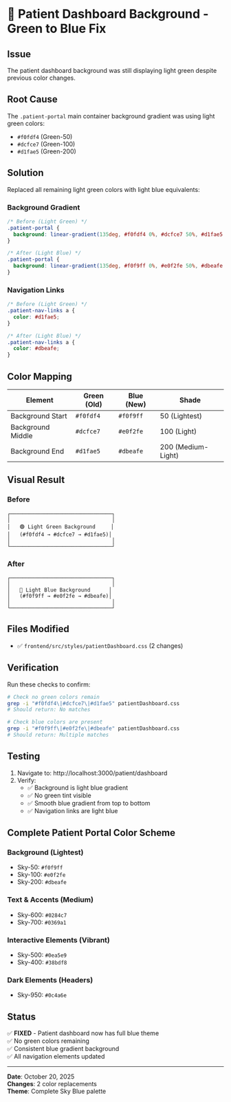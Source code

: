 # 🎨 Patient Dashboard Background - Green to Blue Fix

## Issue
The patient dashboard background was still displaying light green despite previous color changes.

## Root Cause
The `.patient-portal` main container background gradient was using light green colors:
- `#f0fdf4` (Green-50)
- `#dcfce7` (Green-100)  
- `#d1fae5` (Green-200)

## Solution
Replaced all remaining light green colors with light blue equivalents:

### Background Gradient
```css
/* Before (Light Green) */
.patient-portal {
  background: linear-gradient(135deg, #f0fdf4 0%, #dcfce7 50%, #d1fae5 100%);
}

/* After (Light Blue) */
.patient-portal {
  background: linear-gradient(135deg, #f0f9ff 0%, #e0f2fe 50%, #dbeafe 100%);
}
```

### Navigation Links
```css
/* Before (Light Green) */
.patient-nav-links a {
  color: #d1fae5;
}

/* After (Light Blue) */
.patient-nav-links a {
  color: #dbeafe;
}
```

## Color Mapping

| Element | Green (Old) | Blue (New) | Shade |
|---------|-------------|------------|-------|
| Background Start | `#f0fdf4` | `#f0f9ff` | 50 (Lightest) |
| Background Middle | `#dcfce7` | `#e0f2fe` | 100 (Light) |
| Background End | `#d1fae5` | `#dbeafe` | 200 (Medium-Light) |

## Visual Result

### Before
```
┌─────────────────────────────────┐
│                                 │
│   🟢 Light Green Background     │
│   (#f0fdf4 → #dcfce7 → #d1fae5)│
│                                 │
└─────────────────────────────────┘
```

### After
```
┌─────────────────────────────────┐
│                                 │
│   🔵 Light Blue Background      │
│   (#f0f9ff → #e0f2fe → #dbeafe)│
│                                 │
└─────────────────────────────────┘
```

## Files Modified
- ✅ `frontend/src/styles/patientDashboard.css` (2 changes)

## Verification
Run these checks to confirm:

```bash
# Check no green colors remain
grep -i "#f0fdf4\|#dcfce7\|#d1fae5" patientDashboard.css
# Should return: No matches

# Check blue colors are present
grep -i "#f0f9ff\|#e0f2fe\|#dbeafe" patientDashboard.css
# Should return: Multiple matches
```

## Testing
1. Navigate to: http://localhost:3000/patient/dashboard
2. Verify:
   - ✅ Background is light blue gradient
   - ✅ No green tint visible
   - ✅ Smooth blue gradient from top to bottom
   - ✅ Navigation links are light blue

## Complete Patient Portal Color Scheme

### Background (Lightest)
- Sky-50: `#f0f9ff`
- Sky-100: `#e0f2fe`
- Sky-200: `#dbeafe`

### Text & Accents (Medium)
- Sky-600: `#0284c7`
- Sky-700: `#0369a1`

### Interactive Elements (Vibrant)
- Sky-500: `#0ea5e9`
- Sky-400: `#38bdf8`

### Dark Elements (Headers)
- Sky-950: `#0c4a6e`

## Status
✅ **FIXED** - Patient dashboard now has full blue theme  
✅ No green colors remaining  
✅ Consistent blue gradient background  
✅ All navigation elements updated

---

**Date**: October 20, 2025  
**Changes**: 2 color replacements  
**Theme**: Complete Sky Blue palette
